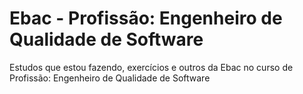 # Ebac - Profissão: Engenheiro de Qualidade de Software
Estudos que estou fazendo, exercícios e outros da Ebac no curso de Profissão: Engenheiro de Qualidade de Software
